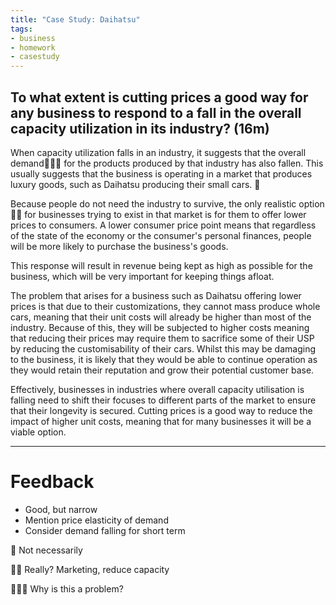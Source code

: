 ```yaml
---
title: "Case Study: Daihatsu"
tags:
- business
- homework
- casestudy
---
```


## To what extent is cutting prices a good way for any business to respond to a fall in the overall capacity utilization in its industry? (16m)

When capacity utilization falls in an industry, it suggests that the overall demand🌟🌟🌟 for the products produced by that industry has also fallen. This usually suggests that the business is operating in a market that produces luxury goods, such as Daihatsu producing their small cars. 🌟

Because people do not need the industry to survive, the only realistic option🌟🌟 for businesses trying to exist in that market is for them to offer lower prices to consumers. A lower consumer price point means that regardless of the state of the economy or the consumer's personal finances, people will be more likely to purchase the business's goods.

This response will result in revenue being kept as high as possible for the business, which will be very important for keeping things afloat.

The problem that arises for a business such as Daihatsu offering lower prices is that due to their customizations, they cannot mass produce whole cars, meaning that their unit costs will already be higher than most of the industry. Because of this, they will be subjected to higher costs meaning that reducing their prices may require them to sacrifice some of their USP by reducing the customisability of their cars. Whilst this may be damaging to the business, it is likely that they would be able to continue operation as they would retain their reputation and grow their potential customer base. 

Effectively, businesses in industries where overall capacity utilisation is falling need to shift their focuses to different parts of the market to ensure that their longevity is secured. Cutting prices is a good way to reduce the impact of higher unit costs, meaning that for many businesses it will be a viable option.

---
# Feedback

- Good, but narrow
- Mention price elasticity of demand
- Consider demand falling for short term

🌟 Not necessarily

🌟🌟 Really? Marketing, reduce capacity

🌟🌟🌟 Why is this a problem?

‎‎